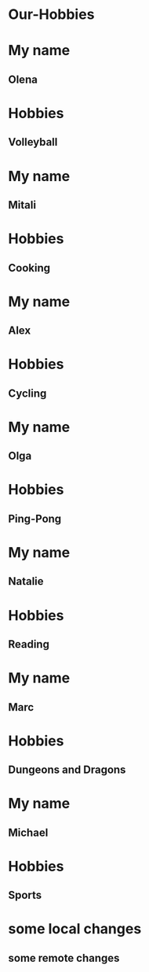 # Our-Hobbies

# My name
## Olena
# Hobbies
## Volleyball
# My name
## Mitali
# Hobbies
## Cooking
# My name
## Alex
# Hobbies
## Cycling
# My name
## Olga
# Hobbies
## Ping-Pong
# My name
## Natalie
# Hobbies
## Reading
# My name
## Marc
# Hobbies
## Dungeons and Dragons
# My name
## Michael
# Hobbies
## Sports

# some local changes
## some remote changes
